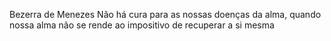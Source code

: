 Bezerra de Menezes
Não há cura para as nossas doenças da alma, quando nossa alma não se rende ao impositivo de recuperar a si mesma
